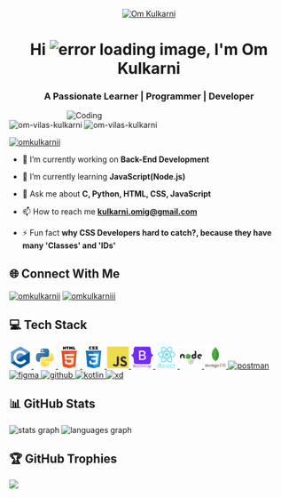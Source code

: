 <p align="center"><a href="https://om-vilas-kulkarni.github.io/MyPortfolio.github.io/"><img alt="Om Kulkarni" src="https://user-images.githubusercontent.com/114779868/218527936-d9fba101-3741-4a4f-929d-d6785e5eada1.gif" /></a></p>


<h1 align="center">Hi <img src="https://emoji.gg/assets/emoji/wavegif_1860.gif" alt="error loading image" height="45" width="45">, I'm Om Kulkarni</h1>
<h3 align="center">A Passionate Learner | Programmer | Developer </h3>
<img align="right" alt="Coding" width="400" src="https://cdn.dribbble.com/users/1292677/screenshots/6139167/avento.gif">

<p align="left"> <img src="https://img.shields.io/github/followers/om-vilas-kulkarni?logo=github&style=for-the-badge&color=0e75b6&labelColor=1c1917&style=flat" height="20px"" alt="om-vilas-kulkarni" />
<img src="https://komarev.com/ghpvc/?username=om-vilas-kulkarni&label=Profile%20views&color=0e75b6&style=flat" alt="om-vilas-kulkarni" /> </p>

<p align="left"> <a href="https://www.linkedin.com/in/omkulkarnii" target="blank"><img src="https://img.shields.io/badge/Connect With Om Kulkarni-%230077B5.svg?style=for-the-badge&logo=linkedin&logoColor=white" alt="omkulkarnii" /></a> </p>

- 🔭 I’m currently working on **Back-End Development**

- 🌱 I’m currently learning **JavaScript(Node.js)**

- 💬 Ask me about **C, Python, HTML, CSS, JavaScript**

- 📫 How to reach me **kulkarni.omig@gmail.com**

- ⚡ Fun fact **why CSS Developers hard to catch?, because they have many 'Classes' and 'IDs'**

## 🌐 Connect With Me
<p align="left">
<a href="https://linkedin.com/in/omkulkarnii" target="blank"><img align="center" src="https://raw.githubusercontent.com/rahuldkjain/github-profile-readme-generator/master/src/images/icons/Social/linked-in-alt.svg" alt="omkulkarnii" height="30" width="40" /></a>
<a href="https://instagram.com/omkulkarniii" target="blank"><img align="center" src="https://raw.githubusercontent.com/rahuldkjain/github-profile-readme-generator/master/src/images/icons/Social/instagram.svg" alt="omkulkarniii" height="30" width="40" /></a>
         
## 💻 Tech Stack
<p>
<a href="https://www.cprogramming.com/" target="_blank" rel="noreferrer"> <img
            src="https://raw.githubusercontent.com/devicons/devicon/master/icons/c/c-original.svg" alt="c" width="40"
            height="40" /> </a>
    <a href="https://www.python.org" target="_blank" rel="noreferrer"> <img
            src="https://raw.githubusercontent.com/devicons/devicon/master/icons/python/python-original.svg"
            alt="python" width="40" height="40" /> </a>
    <a href="https://www.w3.org/html/" target="_blank" rel="noreferrer"> <img
            src="https://raw.githubusercontent.com/devicons/devicon/master/icons/html5/html5-original-wordmark.svg"
            alt="html5" width="40" height="40" /> </a>
    <a href="https://www.w3schools.com/css/" target="_blank" rel="noreferrer"> <img
            src="https://raw.githubusercontent.com/devicons/devicon/master/icons/css3/css3-original-wordmark.svg"
            alt="css3" width="40" height="40" /> </a>
    <a href="https://developer.mozilla.org/en-US/docs/Web/JavaScript" target="_blank" rel="noreferrer"> <img
            src="https://raw.githubusercontent.com/devicons/devicon/master/icons/javascript/javascript-original.svg"
            alt="javascript" width="40" height="40" /> </a>
    <a href="https://getbootstrap.com" target="_blank" rel="noreferrer"> <img
            src="https://raw.githubusercontent.com/devicons/devicon/master/icons/bootstrap/bootstrap-plain-wordmark.svg"
            alt="bootstrap" width="40" height="40" /> </a>
    <a href="https://reactjs.org/" target="_blank" rel="noreferrer">
        <img src="https://raw.githubusercontent.com/devicons/devicon/master/icons/react/react-original-wordmark.svg"
            alt="react" width="40" height="40" /> </a>
    <a href="https://nodejs.org" target="_blank" rel="noreferrer"> <img
            src="https://raw.githubusercontent.com/devicons/devicon/master/icons/nodejs/nodejs-original-wordmark.svg"
            alt="nodejs" width="40" height="40" /> </a>
    <a href="https://www.mongodb.com/" target="_blank" rel="noreferrer"> <img
            src="https://raw.githubusercontent.com/devicons/devicon/master/icons/mongodb/mongodb-original-wordmark.svg"
            alt="mongodb" width="40" height="40" /> </a>
    <a href="https://postman.com" target="_blank" rel="noreferrer"> <img
            src="https://www.vectorlogo.zone/logos/getpostman/getpostman-icon.svg" alt="postman" width="40"
            height="40" /> </a>
    <a href="https://www.figma.com/" target="_blank" rel="noreferrer"> <img
            src="https://www.vectorlogo.zone/logos/figma/figma-icon.svg" alt="figma" width="40" height="40" /> </a>
    <a href="https://github.com/" target="_blank" rel="noreferrer"> <img
           src="https://www.vectorlogo.zone/logos/github/github-icon.svg" alt="github" width="40" height="40" /> </a>
    <a href="https://kotlinlang.org" target="_blank" rel="noreferrer"> <img
            src="https://www.vectorlogo.zone/logos/kotlinlang/kotlinlang-icon.svg" alt="kotlin" width="40"
            height="40" /> </a>
    <a href="https://www.adobe.com/products/photoshop.html" target="_blank" rel="noreferrer"> <img
            src="https://pngimg.com/uploads/photoshop/photoshop_PNG68.png" alt="xd" width="40" height="40" /> </a> </p>
            
## 📊 GitHub Stats
<div align="left">
  <img src="https://github-readme-stats.vercel.app/api?username=om-vilas-kulkarni&hide_title=false&hide_rank=false&show_icons=true&include_all_commits=true&count_private=true&disable_animations=false&theme=tokyonight&locale=en&hide_border=false&order=1" height="180" alt="stats graph"  />
  <img src="https://github-readme-stats.vercel.app/api/top-langs?username=om-vilas-kulkarni&locale=en&hide_title=false&layout=compact&card_width=320&langs_count=5&theme=tokyonight&hide_border=false&order=2" height="180" alt="languages graph"  />

###

## 🏆 GitHub Trophies
![](https://github-profile-trophy.vercel.app/?username=Om-Vilas-Kulkarni&theme=dracula&no-frame=true&no-bg=false&margin-w=4)
